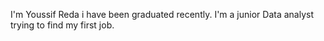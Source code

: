 
I'm Youssif Reda i have been graduated recently. I'm a junior Data analyst trying to find my first job. 
<!---
youssif00/youssif00 is a ✨ special ✨ repository because its `README.md` (this file) appears on your GitHub profile.
You can click the Preview link to take a look at your changes.
--->
